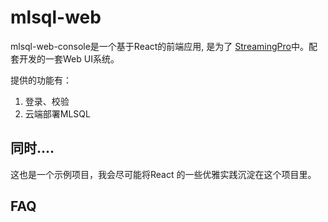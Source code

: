 # mlsql-web

mlsql-web-console是一个基于React的前端应用,
是为了 [StreamingPro](https://github.com/allwefantasy/streamingpro)中。配套开发的一套Web UI系统。

提供的功能有：

1. 登录、校验
2. 云端部署MLSQL

## 同时....

这也是一个示例项目，我会尽可能将React 的一些优雅实践沉淀在这个项目里。

## FAQ

